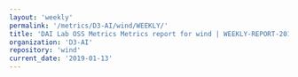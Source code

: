 ```yaml
---
layout: 'weekly'
permalink: '/metrics/D3-AI/wind/WEEKLY/'
title: 'DAI Lab OSS Metrics Metrics report for wind | WEEKLY-REPORT-2019-01-13'
organization: 'D3-AI'
repository: 'wind'
current_date: '2019-01-13'
---
```


